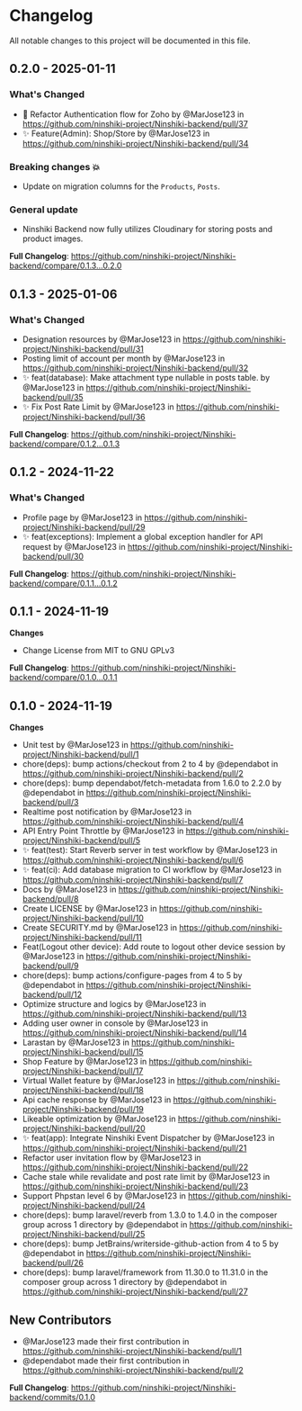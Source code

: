 <!--- BEGIN HEADER -->
# Changelog

All notable changes to this project will be documented in this file.

<!--- END HEADER -->
## 0.2.0 - 2025-01-11

### What's Changed

* :hammer:  Refactor Authentication flow for Zoho by @MarJose123 in https://github.com/ninshiki-project/Ninshiki-backend/pull/37
* :sparkles: Feature(Admin): Shop/Store by @MarJose123 in https://github.com/ninshiki-project/Ninshiki-backend/pull/34

### Breaking changes :boom:

* Update on migration columns for the `Products`, `Posts`.

### General update

* Ninshiki Backend now fully utilizes Cloudinary for storing posts and product images.

**Full Changelog**: https://github.com/ninshiki-project/Ninshiki-backend/compare/0.1.3...0.2.0

## 0.1.3 - 2025-01-06

### What's Changed

* Designation resources by @MarJose123 in https://github.com/ninshiki-project/Ninshiki-backend/pull/31
* Posting limit of account per month by @MarJose123 in https://github.com/ninshiki-project/Ninshiki-backend/pull/32
* ✨ feat(database): Make attachment type nullable in posts table. by @MarJose123 in https://github.com/ninshiki-project/Ninshiki-backend/pull/35
* ✨ Fix Post Rate Limit by @MarJose123 in https://github.com/ninshiki-project/Ninshiki-backend/pull/36

**Full Changelog**: https://github.com/ninshiki-project/Ninshiki-backend/compare/0.1.2...0.1.3

## 0.1.2 - 2024-11-22

### What's Changed

* Profile page by @MarJose123 in https://github.com/ninshiki-project/Ninshiki-backend/pull/29
* ✨ feat(exceptions): Implement a global exception handler for API request by @MarJose123 in https://github.com/ninshiki-project/Ninshiki-backend/pull/30

**Full Changelog**: https://github.com/ninshiki-project/Ninshiki-backend/compare/0.1.1...0.1.2

## 0.1.1 - 2024-11-19

**Changes**

* Change License from MIT to GNU GPLv3

**Full Changelog**: https://github.com/ninshiki-project/Ninshiki-backend/compare/0.1.0...0.1.1

## 0.1.0 - 2024-11-19

**Changes**

* Unit test by @MarJose123 in https://github.com/ninshiki-project/Ninshiki-backend/pull/1
* chore(deps): bump actions/checkout from 2 to 4 by @dependabot in https://github.com/ninshiki-project/Ninshiki-backend/pull/2
* chore(deps): bump dependabot/fetch-metadata from 1.6.0 to 2.2.0 by @dependabot in https://github.com/ninshiki-project/Ninshiki-backend/pull/3
* Realtime post notification by @MarJose123 in https://github.com/ninshiki-project/Ninshiki-backend/pull/4
* API Entry Point Throttle by @MarJose123 in https://github.com/ninshiki-project/Ninshiki-backend/pull/5
* ✨ feat(test): Start Reverb server in test workflow by @MarJose123 in https://github.com/ninshiki-project/Ninshiki-backend/pull/6
* ✨ feat(ci): Add database migration to CI workflow by @MarJose123 in https://github.com/ninshiki-project/Ninshiki-backend/pull/7
* Docs by @MarJose123 in https://github.com/ninshiki-project/Ninshiki-backend/pull/8
* Create LICENSE by @MarJose123 in https://github.com/ninshiki-project/Ninshiki-backend/pull/10
* Create SECURITY.md by @MarJose123 in https://github.com/ninshiki-project/Ninshiki-backend/pull/11
* Feat(Logout other device): Add route to logout other device session by @MarJose123 in https://github.com/ninshiki-project/Ninshiki-backend/pull/9
* chore(deps): bump actions/configure-pages from 4 to 5 by @dependabot in https://github.com/ninshiki-project/Ninshiki-backend/pull/12
* Optimize structure and logics by @MarJose123 in https://github.com/ninshiki-project/Ninshiki-backend/pull/13
* Adding user owner in console by @MarJose123 in https://github.com/ninshiki-project/Ninshiki-backend/pull/14
* Larastan by @MarJose123 in https://github.com/ninshiki-project/Ninshiki-backend/pull/15
* Shop Feature by @MarJose123 in https://github.com/ninshiki-project/Ninshiki-backend/pull/17
* Virtual Wallet feature by @MarJose123 in https://github.com/ninshiki-project/Ninshiki-backend/pull/18
* Api cache response by @MarJose123 in https://github.com/ninshiki-project/Ninshiki-backend/pull/19
* Likeable optimization by @MarJose123 in https://github.com/ninshiki-project/Ninshiki-backend/pull/20
* ✨ feat(app): Integrate Ninshiki Event Dispatcher by @MarJose123 in https://github.com/ninshiki-project/Ninshiki-backend/pull/21
* Refactor user invitation flow by @MarJose123 in https://github.com/ninshiki-project/Ninshiki-backend/pull/22
* Cache stale while revalidate and post rate limit by @MarJose123 in https://github.com/ninshiki-project/Ninshiki-backend/pull/23
* Support Phpstan level 6  by @MarJose123 in https://github.com/ninshiki-project/Ninshiki-backend/pull/24
* chore(deps): bump laravel/reverb from 1.3.0 to 1.4.0 in the composer group across 1 directory by @dependabot in https://github.com/ninshiki-project/Ninshiki-backend/pull/25
* chore(deps): bump JetBrains/writerside-github-action from 4 to 5 by @dependabot in https://github.com/ninshiki-project/Ninshiki-backend/pull/26
* chore(deps): bump laravel/framework from 11.30.0 to 11.31.0 in the composer group across 1 directory by @dependabot in https://github.com/ninshiki-project/Ninshiki-backend/pull/27

## New Contributors

* @MarJose123 made their first contribution in https://github.com/ninshiki-project/Ninshiki-backend/pull/1
* @dependabot made their first contribution in https://github.com/ninshiki-project/Ninshiki-backend/pull/2

**Full Changelog**: https://github.com/ninshiki-project/Ninshiki-backend/commits/0.1.0
